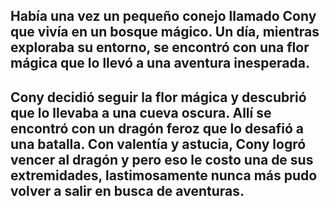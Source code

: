 ## Había una vez un pequeño conejo llamado Cony que vivía en un bosque mágico. Un día, mientras exploraba su entorno, se encontró con una flor mágica que lo llevó a una aventura inesperada.

## Cony decidió seguir la flor mágica y descubrió que lo llevaba a una cueva oscura. Allí se encontró con un dragón feroz que lo desafió a una batalla. Con valentía y astucia, Cony logró vencer al dragón y pero eso le costo una de sus extremidades, lastimosamente nunca más pudo volver a salir en busca de aventuras.